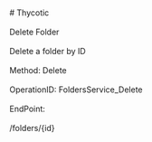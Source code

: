 <br>#     Thycotic</br>
<br>Delete Folder</br>
<br>Delete a folder by ID</br>
<br>Method: Delete</br>
<br>OperationID: FoldersService_Delete</br>
<br>EndPoint:</br>
<br>/folders/{id}</br>

